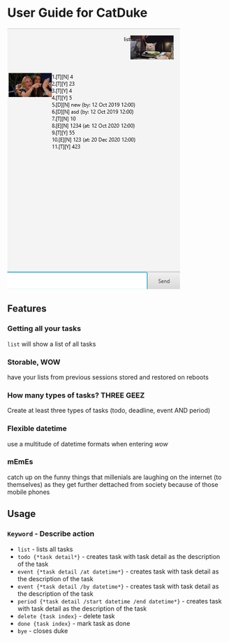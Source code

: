 # User Guide for CatDuke

![Image of Yaktocat](./UI.png)

## Features 

### Getting all your tasks
`list` will show a list of all tasks

### Storable, **WOW**
have your lists from previous sessions stored and restored on reboots

### How many types of tasks? THREE **GEEZ**
Create at least three types of tasks (todo, deadline, event AND period)

### Flexible datetime
use a multitude of datetime formats when entering *wow*

### mEmEs
catch up on the funny things that millenials are laughing on the internet (to themselves) as they get further dettached from society because of those mobile phones

## Usage

### `Keyword` - Describe action

* `list` - lists all tasks 
* `todo {*task detail*}` - creates task with task detail as the description of the task
* `event {*task detail /at datetime*}` - creates task with task detail as the description of the task
* `event {*task detail /by datetime*}` - creates task with task detail as the description of the task
* `period {*task detail /start datetime /end datetime*}` - creates task with task detail as the description of the task
* `delete {task index}` - delete task
* `done {task index}` - mark task as done
* `bye` - closes duke
